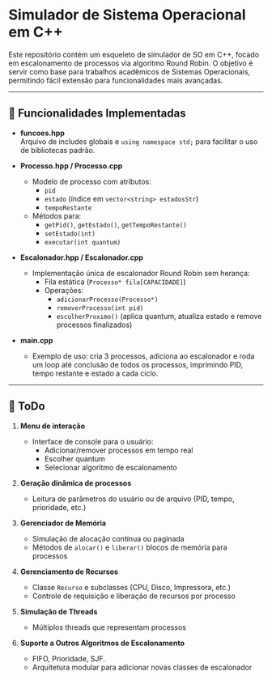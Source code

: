 # Simulador de Sistema Operacional em C++

Este repositório contém um esqueleto de simulador de SO em C++, focado em escalonamento de processos via algoritmo Round Robin. O objetivo é servir como base para trabalhos acadêmicos de Sistemas Operacionais, permitindo fácil extensão para funcionalidades mais avançadas.

---

## 🚀 Funcionalidades Implementadas

- **funcoes.hpp**  
  Arquivo de includes globais e `using namespace std;` para facilitar o uso de bibliotecas padrão.

- **Processo.hpp / Processo.cpp**  
  - Modelo de processo com atributos:
    - `pid`  
    - `estado` (índice em `vector<string> estadosStr`)  
    - `tempoRestante`  
  - Métodos para:
    - `getPid()`, `getEstado()`, `getTempoRestante()`  
    - `setEstado(int)`  
    - `executar(int quantum)`  

- **Escalonador.hpp / Escalonador.cpp**  
  - Implementação única de escalonador Round Robin sem herança:
    - Fila estática (`Processo* fila[CAPACIDADE]`)  
    - Operações:  
      - `adicionarProcesso(Processo*)`  
      - `removerProcesso(int pid)`  
      - `escolherProximo()` (aplica quantum, atualiza estado e remove processos finalizados)  

- **main.cpp**  
  - Exemplo de uso: cria 3 processos, adiciona ao escalonador e roda um loop até conclusão de todos os processos, imprimindo PID, tempo restante e estado a cada ciclo.

---

## 🎯 ToDo

1. **Menu de interação**  
   - Interface de console para o usuário:  
     - Adicionar/remover processos em tempo real  
     - Escolher quantum  
     - Selecionar algoritmo de escalonamento

2. **Geração dinâmica de processos**  
   - Leitura de parâmetros do usuário ou de arquivo (PID, tempo, prioridade, etc.)  

3. **Gerenciador de Memória**  
   - Simulação de alocação contínua ou paginada  
   - Métodos de `alocar()` e `liberar()` blocos de memória para processos

4. **Gerenciamento de Recursos**  
   - Classe `Recurso` e subclasses (CPU, Disco, Impressora, etc.)  
   - Controle de requisição e liberação de recursos por processo  

5. **Simulação de Threads**  
   - Múltiplos threads que representam processos

6. **Suporte a Outros Algoritmos de Escalonamento**  
   - FIFO, Prioridade, SJF.
   - Arquitetura modular para adicionar novas classes de escalonador

